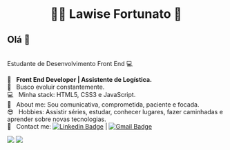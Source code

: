 <h1 align="center"> 👩‍💻 Lawise Fortunato 🚀</h1>
 
## Olá 👋

<br/> Estudante de Desenvolvimento Front End :computer:

 :rocket:  &nbsp; **Front End Developer | Assistente de Logística.**
 <br/> :purple_heart: &nbsp; Busco evoluir constantemente.
 <br/> :computer: &nbsp; Minha stack: HTML5, CSS3 e JavaScript.
 <br/> 💬  &nbsp; About me: Sou comunicativa, comprometida, paciente e focada. 
 <br/> :sunglasses: &nbsp; Hobbies:  Assistir séries, estudar, conhecer lugares, fazer caminhadas e aprender sobre novas tecnologias.
 <br/> :email: &nbsp; Contact me: [![Linkedin Badge](https://www.linkedin.com/in/lawise-marilyn-fortunato-peres-935b111b4/)](https://www.linkedin.com/in/lawise-marilyn-fortunato-peres-935b111b4/) 
| 
[![Gmail Badge](https://img.shields.io/badge/-lawisegh@gmail.com-c14438?style=flat-square&logo=Gmail&logoColor=white&link=mailto:lawisegh@gmail.com)](mailto:lawisegh@gmail.com)

<div>
  <img src="https://github-readme-stats.vercel.app/api?username=fortunatolawise&show_icons=true&theme=midnight-purple"/>
  <img align="top"src="https://github-readme-stats.vercel.app/api/top-langs/?username=fortunatolawise&layout=compact&hide=shell&theme=midnight-purple"/>
</div>
